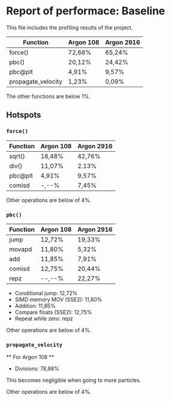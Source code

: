 # Report of performace: Baseline

This file includes the profiling results of the project. 

|    Function        | Argon 108 | Argon 2916 |
|--------------------|-----------|------------|
| force()            | 72,68%    | 65,24%     |
| pbc()              | 20,12%    | 24,42%     |
| pbc@plt            | 4,91%     | 9,57%      |
| propagate_velocity | 1,23%     | 0,09%      |

The other functions are below 1%.

## Hotspots

### `force()`

|    Function        | Argon 108 | Argon 2916 |
|--------------------|-----------|------------|
| sqrt()             | 18,48%    | 42,76%     |
| div()              | 11,07%    | 2.13%      |
| pbc@plt            | 4,91%     | 9,57%      |
| comisd             | -,--%     | 7,45%      |

Other operations are below of 4%.

### `pbc()`

|    Function        | Argon 108 | Argon 2916 |
|--------------------|-----------|------------|
| jump               | 12,72%    | 19,33%     |
| movapd             | 11,80%    | 5,32%      |
| add                | 11,85%    | 7,91%      |
| comisd             | 12,75%    | 20,44%     |
| repz               | --,--%    | 22,27%     |

* Conditional jump: 12,72%
* SIMD memory MOV (SSE2): 11,80%
* Addition: 11,85%
* Compare floats (SSE2): 12,75%
* Repeat while zero: repz

Other operations are below of 4%.
 
### `propagate_velocity`

** For Argon 108 **

* Divisions: 78,88%

This becomes negligible when going to more particles.

Other operations are below of 4%.